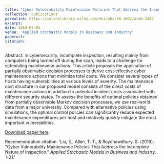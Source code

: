 ```yaml
---
title: "Cyber Vulnerability Maintenance Policies That Address the Incomplete Nature of Inspection"
collection: publications
permalink: https://onlinelibrary.wiley.com/doi/abs/10.1002/asmb.2487
excerpt: 
date: 2019-09-01
venue: 'Applied Stochastic Models in Business and Industry'
paperurl: 
citation: 
---
```


Abstract: In cybersecurity, incomplete inspection, resulting mainly from computers being turned off during the scan, leads to a challenge for scheduling maintenance actions. This article proposes the application of partially observable decision processes to derive cost‐effective cyber maintenance actions that minimize total costs. We consider several types of hosts having vulnerabilities at various levels of severity. The maintenance cost structure in our proposed model consists of the direct costs of maintenance actions in addition to potential incident costs associated with different security states. To assess the benefits of optimal policies obtained from partially observable Markov decision processes, we use real‐world data from a major university. Compared with alternative policies using simulations, the optimal control policies can significantly reduce expected maintenance expenditures per host and relatively quickly mitigate the most important vulnerabilities.

[Download paper here](http://EnhaoLiu.github.io/files/asmb_2019_ELiu_TTAllen_SRC.pdf)

Recommondation citation: 'Liu, E., Allen, T. T., & Roychowdhury, S. (2019). &quot;Cyber Vulnerability Maintenance Policies That Address the Incomplete Nature of Inspection.&quot; <i>Applied Stochastic Models in Business and Industry</i>. 1-21.'

